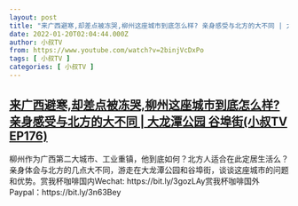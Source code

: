 ```yaml
---
layout: post
title: "来广西避寒,却差点被冻哭,柳州这座城市到底怎么样? 亲身感受与北方的大不同 | 大龙潭公园 谷埠街(小叔TV EP176)"
date: 2022-01-20T02:04:44.000Z
author: 小叔TV
from: https://www.youtube.com/watch?v=2binjVcDxPo
tags: [ 小叔TV ]
categories: [ 小叔TV ]
---
```

<!--1642644284000-->
[来广西避寒,却差点被冻哭,柳州这座城市到底怎么样? 亲身感受与北方的大不同 | 大龙潭公园 谷埠街(小叔TV EP176)](https://www.youtube.com/watch?v=2binjVcDxPo)
------

<div>
柳州作为广西第二大城市、工业重镇，他到底如何？北方人适合在此定居生活么？亲身体会与北方的几点大不同，游走在大龙潭公园和谷埠街，谈谈这座城市的问题和优势。赏我杯咖啡国内Wechat: https://bit.ly/3gozLAy赏我杯咖啡国外Paypal：https://bit.ly/3n63Bey
</div>
